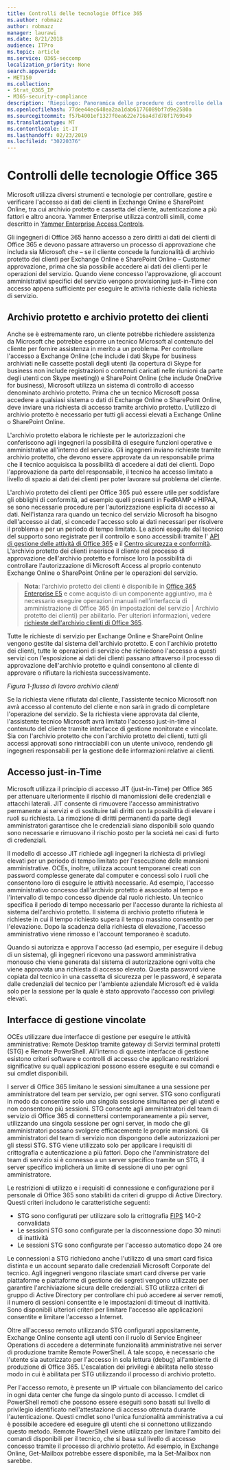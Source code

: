 ```yaml
---
title: Controlli delle tecnologie Office 365
ms.author: robmazz
author: robmazz
manager: laurawi
ms.date: 8/21/2018
audience: ITPro
ms.topic: article
ms.service: O365-seccomp
localization_priority: None
search.appverid:
- MET150
ms.collection:
- Strat_O365_IP
- M365-security-compliance
description: 'Riepilogo: Panoramica delle procedure di controllo della tecnologia Microsoft per Office 365.'
ms.openlocfilehash: 77dee44ec648ea2aa1dab61776089bf7d9e2580a
ms.sourcegitcommit: f57b4001ef1327f0ea622e716a4d7d78f1769b49
ms.translationtype: MT
ms.contentlocale: it-IT
ms.lasthandoff: 02/23/2019
ms.locfileid: "30220376"
---
```

# <a name="office-365-technology-controls"></a>Controlli delle tecnologie Office 365 

Microsoft utilizza diversi strumenti e tecnologie per controllare, gestire e verificare l'accesso ai dati dei clienti in Exchange Online e SharePoint Online, tra cui archivio protetto e cassetta del cliente, autenticazione a più fattori e altro ancora. Yammer Enterprise utilizza controlli simili, come descritto in [Yammer Enterprise Access Controls](office-365-yammer-enterprise-access-controls.md).

Gli ingegneri di Office 365 hanno accesso a zero diritti ai dati dei clienti di Office 365 e devono passare attraverso un processo di approvazione che includa sia Microsoft che – se il cliente concede la funzionalità di archivio protetto dei clienti per Exchange Online e SharePoint Online – Customer approvazione, prima che sia possibile accedere ai dati dei clienti per le operazioni del servizio. Quando viene concesso l'approvazione, gli account amministrativi specifici del servizio vengono provisioning just-in-Time con accesso appena sufficiente per eseguire le attività richieste dalla richiesta di servizio.

## <a name="lockbox-and-customer-lockbox"></a>Archivio protetto e archivio protetto dei clienti
Anche se è estremamente raro, un cliente potrebbe richiedere assistenza da Microsoft che potrebbe esporre un tecnico Microsoft al contenuto del cliente per fornire assistenza in merito a un problema. Per controllare l'accesso a Exchange Online (che include i dati Skype for business archiviati nelle cassette postali degli utenti (la copertura di Skype for business non include registrazioni o contenuti caricati nelle riunioni da parte degli utenti con Skype meeting)) e SharePoint Online (che include OneDrive for business), Microsoft utilizza un sistema di controllo di accesso denominato archivio protetto. Prima che un tecnico Microsoft possa accedere a qualsiasi sistema o dati di Exchange Online o SharePoint Online, deve inviare una richiesta di accesso tramite archivio protetto. L'utilizzo di archivio protetto è necessario per tutti gli accessi elevati a Exchange Online o SharePoint Online.

L'archivio protetto elabora le richieste per le autorizzazioni che conferiscono agli ingegneri la possibilità di eseguire funzioni operative e amministrative all'interno del servizio. Gli ingegneri inviano richieste tramite archivio protetto, che devono essere approvate da un responsabile prima che il tecnico acquisisca la possibilità di accedere ai dati dei clienti. Dopo l'approvazione da parte del responsabile, il tecnico ha accesso limitato a livello di spazio ai dati dei clienti per poter lavorare sul problema del cliente.

L'archivio protetto dei clienti per Office 365 può essere utile per soddisfare gli obblighi di conformità, ad esempio quelli presenti in FedRAMP e HIPAA, se sono necessarie procedure per l'autorizzazione esplicita di accesso ai dati. Nell'istanza rara quando un tecnico del servizio Microsoft ha bisogno dell'accesso ai dati, si concede l'accesso solo ai dati necessari per risolvere il problema e per un periodo di tempo limitato. Le azioni eseguite dal tecnico del supporto sono registrate per il controllo e sono accessibili tramite l' [API di gestione delle attività di Office 365](https://msdn.microsoft.com/library/office/dn707383.aspx) e il [Centro sicurezza e conformità](http://protection.office.com/). L'archivio protetto dei clienti inserisce il cliente nel processo di approvazione dell'archivio protetto e fornisce loro la possibilità di controllare l'autorizzazione di Microsoft Access al proprio contenuto Exchange Online o SharePoint Online per le operazioni del servizio.

>**Nota**: l'archivio protetto dei clienti è disponibile in [Office 365 Enterprise E5](https://products.office.com/business/office-365-enterprise-e5-business-software) e come acquisto di un componente aggiuntivo, ma è necessario eseguire operazioni manuali nell'interfaccia di amministrazione di Office 365 (in impostazioni del servizio | Archivio protetto dei clienti) per abilitarlo. Per ulteriori informazioni, vedere [richieste dell'archivio clienti di Office 365](https://support.office.com/article/Office-365-Customer-Lockbox-Requests-36f9cdd1-e64c-421b-a7e4-4a54d16440a2).

Tutte le richieste di servizio per Exchange Online e SharePoint Online vengono gestite dal sistema dell'archivio protetto. E con l'archivio protetto dei clienti, tutte le operazioni di servizio che richiedono l'accesso a questi servizi con l'esposizione ai dati dei clienti passano attraverso il processo di approvazione dell'archivio protetto e quindi consentono al cliente di approvare o rifiutare la richiesta successivamente.
 
*Figura 1-flusso di lavoro archivio clienti*

Se la richiesta viene rifiutata dal cliente, l'assistente tecnico Microsoft non avrà accesso al contenuto del cliente e non sarà in grado di completare l'operazione del servizio. Se la richiesta viene approvata dal cliente, l'assistente tecnico Microsoft avrà limitato l'accesso just-in-time al contenuto del cliente tramite interfacce di gestione monitorate e vincolate. Sia con l'archivio protetto che con l'archivio protetto dei clienti, tutti gli accessi approvati sono rintracciabili con un utente univoco, rendendo gli ingegneri responsabili per la gestione delle informazioni relative ai clienti.

## <a name="just-in-time-access"></a>Accesso just-in-Time
Microsoft utilizza il principio di accesso JIT (just-in-Time) per Office 365 per attenuare ulteriormente il rischio di manomissioni delle credenziali e attacchi laterali. JIT consente di rimuovere l'accesso amministrativo permanente ai servizi e di sostituire tali diritti con la possibilità di elevare i ruoli su richiesta. La rimozione di diritti permanenti da parte degli amministratori garantisce che le credenziali siano disponibili solo quando sono necessarie e rimuovano il rischio posto per la società nei casi di furto di credenziali.

Il modello di accesso JIT richiede agli ingegneri la richiesta di privilegi elevati per un periodo di tempo limitato per l'esecuzione delle mansioni amministrative. OCEs, inoltre, utilizza account temporanei creati con password complesse generate dal computer e concessi solo i ruoli che consentono loro di eseguire le attività necessarie. Ad esempio, l'accesso amministrativo concesso dall'archivio protetto è associato al tempo e l'intervallo di tempo concesso dipende dal ruolo richiesto. Un tecnico specifica il periodo di tempo necessario per l'accesso durante la richiesta al sistema dell'archivio protetto. Il sistema di archivio protetto rifiuterà le richieste in cui il tempo richiesto supera il tempo massimo consentito per l'elevazione. Dopo la scadenza della richiesta di elevazione, l'accesso amministrativo viene rimosso e l'account temporaneo è scaduto.

Quando si autorizza e approva l'accesso (ad esempio, per eseguire il debug di un sistema), gli ingegneri ricevono una password amministrativa monouso che viene generata dal sistema di autorizzazione ogni volta che viene approvata una richiesta di accesso elevato. Questa password viene copiata dal tecnico in una cassetta di sicurezza per le password, è separata dalle credenziali del tecnico per l'ambiente aziendale Microsoft ed è valida solo per la sessione per la quale è stato approvato l'accesso con privilegi elevati.

## <a name="constrained-management-interfaces"></a>Interfacce di gestione vincolate
OCEs utilizzare due interfacce di gestione per eseguire le attività amministrative: Remote Desktop tramite gateway di Servizi terminal protetti (STG) e Remote PowerShell. All'interno di queste interfacce di gestione esistono criteri software e controlli di accesso che applicano restrizioni significative su quali applicazioni possono essere eseguite e sui comandi e sui cmdlet disponibili. 

I server di Office 365 limitano le sessioni simultanee a una sessione per amministratore del team per servizio, per ogni server. STG sono configurati in modo da consentire solo una singola sessione simultanea per gli utenti e non consentono più sessioni. STG consente agli amministratori del team di servizio di Office 365 di connettersi contemporaneamente a più server, utilizzando una singola sessione per ogni server, in modo che gli amministratori possano svolgere efficacemente le proprie mansioni. Gli amministratori del team di servizio non dispongono delle autorizzazioni per gli stessi STG. STG viene utilizzato solo per applicare i requisiti di crittografia e autenticazione a più fattori. Dopo che l'amministratore del team di servizio si è connesso a un server specifico tramite un STG, il server specifico implicherà un limite di sessione di uno per ogni amministratore.

Le restrizioni di utilizzo e i requisiti di connessione e configurazione per il personale di Office 365 sono stabiliti da criteri di gruppo di Active Directory. Questi criteri includono le caratteristiche seguenti:
- STG sono configurati per utilizzare solo la crittografia [FIPS](https://www.microsoft.com/en-us/TrustCenter/Compliance/FIPS) 140-2 convalidata
- Le sessioni STG sono configurate per la disconnessione dopo 30 minuti di inattività
- Le sessioni STG sono configurate per l'accesso automatico dopo 24 ore

Le connessioni a STG richiedono anche l'utilizzo di una smart card fisica distinta e un account separato dalle credenziali Microsoft Corporate del tecnico. Agli ingegneri vengono rilasciate smart card diverse per varie piattaforme e piattaforme di gestione dei segreti vengono utilizzate per garantire l'archiviazione sicura delle credenziali. STG utilizza criteri di gruppo di Active Directory per controllare chi può accedere ai server remoti, il numero di sessioni consentite e le impostazioni di timeout di inattività. Sono disponibili ulteriori criteri per limitare l'accesso alle applicazioni consentite e limitare l'accesso a Internet.

Oltre all'accesso remoto utilizzando STG configurati appositamente, Exchange Online consente agli utenti con il ruolo di Service Engineer Operations di accedere a determinate funzionalità amministrative nei server di produzione tramite Remote PowerShell. A tale scopo, è necessario che l'utente sia autorizzato per l'accesso in sola lettura (debug) all'ambiente di produzione di Office 365. L'escalation dei privilegi è abilitata nello stesso modo in cui è abilitata per STG utilizzando il processo di archivio protetto.

Per l'accesso remoto, è presente un IP virtuale con bilanciamento del carico in ogni data center che funge da singolo punto di accesso. I cmdlet di PowerShell remoti che possono essere eseguiti sono basati sul livello di privilegio identificato nell'attestazione di accesso ottenuta durante l'autenticazione. Questi cmdlet sono l'unica funzionalità amministrativa a cui è possibile accedere ed eseguire gli utenti che si connettono utilizzando questo metodo. Remote PowerShell viene utilizzato per limitare l'ambito dei comandi disponibili per il tecnico, che si basa sul livello di accesso concesso tramite il processo di archivio protetto. Ad esempio, in Exchange Online, Get-Mailbox potrebbe essere disponibile, ma la Set-Mailbox non sarebbe.
